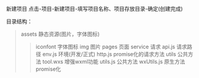 新建项目
点击-项目-新建项目-填写项目名称、项目存放目录-确定(创建完成)

目录结构：
> assets   静态资源(图片，字体图标)
>> iconfont 字体图标
>> img 图片
> pages    页面
> service  请求
>> api.js  请求路径
>> env.js  环境(开发/正式)
>> http.js promise化的请求方法
> utils    公共方法
>> tool.wxs  增强wxml功能
>> utils.js  公共方法
>> wxUtils.js  原生方法promise化

